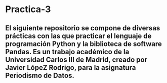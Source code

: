 # Practica-3

## El siguiente repositorio se compone de diversas prácticas con las que practicar el lenguaje de programación Python y la biblioteca de software Pandas. Es un trabajo académico de la Universidad Carlos III de Madrid, creado por Javier LópeZ Rodrigo, para la asignatura Periodismo de Datos.
